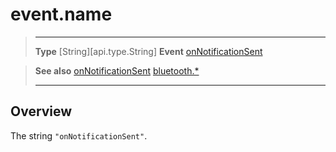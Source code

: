 # event.name

> --------------------- ------------------------------------------------------------------------------------------
> __Type__              [String][api.type.String]
> __Event__             [onNotificationSent](/plugin/bluetooth/type/Server/event/onNotificationSent/index.md)


> __See also__          [onNotificationSent](/plugin/bluetooth/type/Server/event/onNotificationSent/index.md)
>						[bluetooth.*](/plugin/bluetooth.md)
> --------------------- ------------------------------------------------------------------------------------------

## Overview

The string `"onNotificationSent"`.